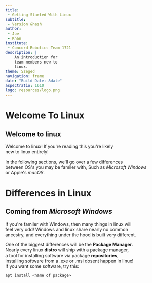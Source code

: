 ```yaml
---
title:
 - Getting Started With Linux
subtitle:
 - Version &hash
author:
 - Joe
 - Khan
institute:
 - Concord Robotics Team 1721
description: |
    An introduction for
    team members new to
    linux.
theme: Szeged
navigation: frame
date: "Build Date: &date"
aspectratio: 1610
logo: resources/logo.png
---
```


# Welcome To Linux

## Welcome to linux

Welcome to linux! If you're reading this you're likely  
new to linux entirely!

In the following sections, we'll go over a few differences  
between OS's you may be familer with, Such as _Microsoft Windows_  
or Apple's _macOS_.


# Differences in Linux

## Coming from _Microsoft Windows_

If you're familer with Windows, then many things in linux will  
feel very odd! Windows and linux share nearly no common  
ancestry, and everything under the hood is built very different.

One of the biggest differences will be the **Package Manager**.  
Nearly every linux **distro** will ship with a package manager,  
a tool for installing software via package **repositories**,  
installing software from a .exe or .msi dosent happen in linux!  
If you want some software, try this:

```shell
apt install <name of package>
```

